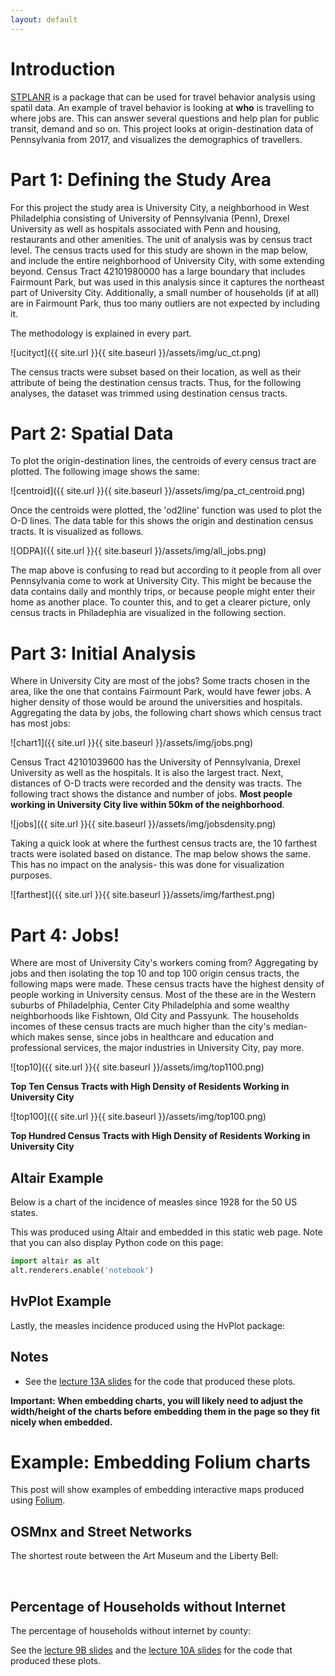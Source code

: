 ```yaml
---
layout: default
---
```


# Introduction

[STPLANR](https://cran.r-project.org/web/packages/stplanr/vignettes/stplanr.html) is a package that can be used for travel behavior analysis using spatil data. An example of travel behavior is looking at **who** is travelling to where jobs are. This can answer several questions and help plan for public transit, demand and so on. This project looks at origin-destination data of Pennsylvania from 2017, and visualizes the demographics of travellers.

# Part 1: Defining the Study Area

For this project the study area is University City, a neighborhood in West Philadelphia consisting of University of Pennsylvania (Penn), Drexel University as well as hospitals associated with Penn and housing, restaurants and other amenities. The unit of analysis was by census tract level. The census tracts used for this study are shown in the map below, and include the entire neighborhood of University City, with some extending beyond. Census Tract 42101980000 has a large boundary that includes Fairmount Park, but was used in this analysis since it captures the northeast part of University City. Additionally, a small number of households (if at all) are in Fairmount Park, thus too many outliers are not expected by including it.

The methodology is explained in every part.

![ucityct]({{ site.url }}{{ site.baseurl }}/assets/img/uc_ct.png)

The census tracts were subset based on their location, as well as their attribute of being the destination census tracts. Thus, for the following analyses, the dataset was trimmed using destination census tracts. 

# Part 2: Spatial Data

To plot the origin-destination lines, the centroids of every census tract are plotted. The following image shows the same:

![centroid]({{ site.url }}{{ site.baseurl }}/assets/img/pa_ct_centroid.png)

Once the centroids were plotted, the 'od2line' function was used to plot the O-D lines. The data table for this shows the origin and destination census tracts. It is visualized as follows.

![ODPA]({{ site.url }}{{ site.baseurl }}/assets/img/all_jobs.png)

The map above is confusing to read but according to it people from all over Pennsylvania come to work at University City. This might be because the data contains daily and monthly trips, or because people might enter their home as another place. To counter this, and to get a clearer picture, only census tracts in Philadephia are visualized in the following section.

# Part 3: Initial Analysis

Where in University City are most of the jobs? Some tracts chosen in the area, like the one that contains Fairmount Park, would have fewer jobs. A higher density of those would be around the universities and hospitals. Aggregating the data by jobs, the following chart shows which census tract has most jobs:

![chart1]({{ site.url }}{{ site.baseurl }}/assets/img/jobs.png)

Census Tract 42101039600 has the University of Pennsylvania, Drexel University as well as the hospitals. It is also the largest tract. Next, distances of O-D tracts were recorded and the density was tracts. The following tract shows the distance and number of jobs. **Most people working in University City live within 50km of the neighborhood**.

![jobs]({{ site.url }}{{ site.baseurl }}/assets/img/jobsdensity.png)

Taking a quick look at where the furthest census tracts are, the 10 farthest tracts were isolated based on distance. The map below shows the same. This has no impact on the analysis- this was done for visualization purposes.

![farthest]({{ site.url }}{{ site.baseurl }}/assets/img/farthest.png)

# Part 4: Jobs!

Where are most of University City's workers coming from? Aggregating by jobs and then isolating the top 10 and top 100 origin census tracts, the following maps were made. These census tracts have the highest density of people working in University census. Most of the these are in the Western suburbs of Philadelphia, Center City Philadelphia and some wealthy neighborhoods like Fishtown, Old City and Passyunk. The households incomes of these census tracts are much higher than the city's median- which makes sense, since jobs in healthcare and education and professional services, the major industries in University City, pay more.

![top10]({{ site.url }}{{ site.baseurl }}/assets/img/top1100.png)

**Top Ten Census Tracts with High Density of Residents Working in University City**

![top100]({{ site.url }}{{ site.baseurl }}/assets/img/top100.png)

**Top Hundred Census Tracts with High Density of Residents Working in University City**

## Altair Example

Below is a chart of the incidence of measles since 1928 for the 50 US states.

<div id="altair-chart-1"></div>

This was produced using Altair and embedded in this static web page. Note that you can also display Python code on this page:

```python
import altair as alt
alt.renderers.enable('notebook')
```

## HvPlot Example

Lastly, the measles incidence produced using the HvPlot package:

<div id="hv-chart-1"></div>

## Notes

- See the [lecture 13A slides](https://musa-550-fall-2021.github.io/slideslecture-13A.html) for the code that produced these plots.

**Important: When embedding charts, you will likely need to adjust the width/height of the charts before embedding them in the page so they fit nicely when embedded.**

# Example: Embedding Folium charts

This post will show examples of embedding interactive maps produced using [Folium](https://github.com/python-visualization/folium).

## OSMnx and Street Networks

The shortest route between the Art Museum and the Liberty Bell:

<div id="folium-chart-1"></div>

<br/>

## Percentage of Households without Internet

The percentage of households without internet by county:

<div id="folium-chart-2"></div>

See the [lecture 9B slides](https://musa-550-fall-2021.github.io/slides/lecture-9B.html) and the [lecture 10A slides](https://musa-550-fall-2021.github.io/slides/lecture-10A.html) for the code that produced these plots.

